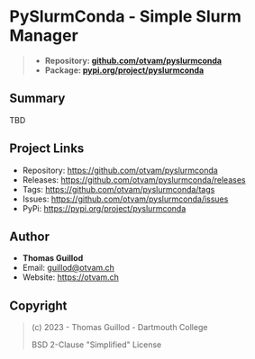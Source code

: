 # PySlurmConda - Simple Slurm Manager

> * **Repository: [github.com/otvam/pyslurmconda](https://github.com/otvam/pyslurmconda)**
> * **Package: [pypi.org/project/pyslurmconda](https://pypi.org/project/pyslurmconda)**

## Summary

TBD

## Project Links

* Repository: https://github.com/otvam/pyslurmconda
* Releases: https://github.com/otvam/pyslurmconda/releases
* Tags: https://github.com/otvam/pyslurmconda/tags
* Issues: https://github.com/otvam/pyslurmconda/issues
* PyPi: https://pypi.org/project/pyslurmconda

## Author

* **Thomas Guillod**
* Email: guillod@otvam.ch
* Website: https://otvam.ch

## Copyright

> (c) 2023 - Thomas Guillod - Dartmouth College
> 
>  BSD 2-Clause "Simplified" License
